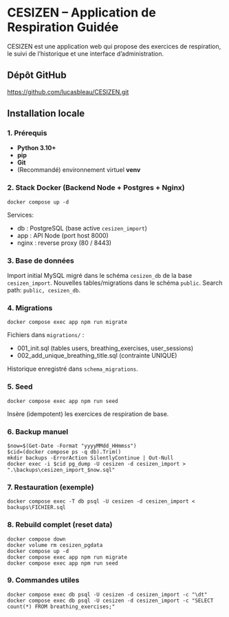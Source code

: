 # CESIZEN – Application de Respiration Guidée

CESIZEN est une application web qui propose des exercices de respiration, le suivi de l’historique et une interface d’administration.

## Dépôt GitHub
<https://github.com/lucasbleau/CESIZEN.git>

## Installation locale

### 1. Prérequis
- **Python 3.10+**
- **pip**  
- **Git**
- (Recommandé) environnement virtuel **venv**

### 2. Stack Docker (Backend Node + Postgres + Nginx)
```
docker compose up -d
```
Services:
- db : PostgreSQL (base active `cesizen_import`)
- app : API Node (port host 8000)
- nginx : reverse proxy (80 / 8443)

### 3. Base de données
Import initial MySQL migré dans le schéma `cesizen_db` de la base `cesizen_import`.
Nouvelles tables/migrations dans le schéma `public`.
Search path: `public, cesizen_db`.

### 4. Migrations
```
docker compose exec app npm run migrate
```
Fichiers dans `migrations/` :
- 001_init.sql (tables users, breathing_exercises, user_sessions)
- 002_add_unique_breathing_title.sql (contrainte UNIQUE)

Historique enregistré dans `schema_migrations`.

### 5. Seed
```
docker compose exec app npm run seed
```
Insère (idempotent) les exercices de respiration de base.

### 6. Backup manuel
```
$now=$(Get-Date -Format "yyyyMMdd_HHmmss")
$cid=(docker compose ps -q db).Trim()
mkdir backups -ErrorAction SilentlyContinue | Out-Null
docker exec -i $cid pg_dump -U cesizen -d cesizen_import > ".\backups\cesizen_import_$now.sql"
```

### 7. Restauration (exemple)
```
docker compose exec -T db psql -U cesizen -d cesizen_import < backups\FICHIER.sql
```

### 8. Rebuild complet (reset data)
```
docker compose down
docker volume rm cesizen_pgdata
docker compose up -d
docker compose exec app npm run migrate
docker compose exec app npm run seed
```

### 9. Commandes utiles
```
docker compose exec db psql -U cesizen -d cesizen_import -c "\dt"
docker compose exec db psql -U cesizen -d cesizen_import -c "SELECT count(*) FROM breathing_exercises;"
```
